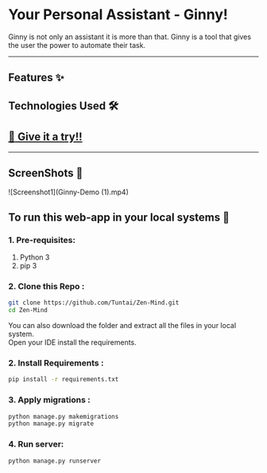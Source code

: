 # Your Personal Assistant - Ginny!
Ginny is not only an assistant it is more than that. Ginny is a tool that gives the user the power to automate their task.

<hr>

## Features :sparkles:
## Technologies Used :hammer_and_wrench:
## <a href="https://tuntai.github.io/My-assistant/" target="_blank">:link: Give it a try!!</a>
<hr> 

## ScreenShots :camera_flash:
![Screenshot1](Ginny-Demo (1).mp4) 

## To run this web-app in your local systems :open_file_folder:

### 1. Pre-requisites:
1. Python 3
2. pip 3
### 2. Clone this Repo :
```sh
git clone https://github.com/Tuntai/Zen-Mind.git
cd Zen-Mind
```
You can also download the folder and extract all the files in your local system.<br>
Open your IDE install the requirements.
### 2. Install Requirements :
```sh
pip install -r requirements.txt
```
### 3. Apply migrations : 
```sh
python manage.py makemigrations
python manage.py migrate
```
### 4. Run server:
```sh
python manage.py runserver
```
